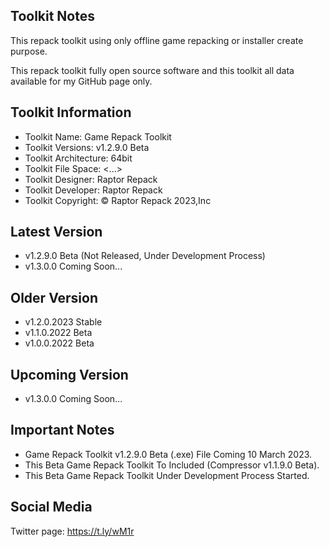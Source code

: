 Toolkit Notes
-----------------------------------------------

This repack toolkit using only offline game repacking or installer create purpose.

This repack toolkit fully open source software and this toolkit all data available for my GitHub page only.

Toolkit Information
-----------------------------------------------
- Toolkit Name: Game Repack Toolkit
- Toolkit Versions: v1.2.9.0 Beta
- Toolkit Architecture: 64bit
- Toolkit File Space: <...>
- Toolkit Designer: Raptor Repack
- Toolkit Developer: Raptor Repack
- Toolkit Copyright: © Raptor Repack 2023,Inc

Latest Version
-----------------------------------------------
- v1.2.9.0 Beta (Not Released, Under Development Process)
- v1.3.0.0 Coming Soon...

Older Version
-----------------------------------------------
- v1.2.0.2023 Stable
- v1.1.0.2022 Beta
- v1.0.0.2022 Beta

Upcoming Version
-----------------------------------------------
- v1.3.0.0 Coming Soon...

Important Notes
-----------------------------------------------
- Game Repack Toolkit v1.2.9.0 Beta (.exe) File Coming 10 March 2023.
- This Beta Game Repack Toolkit To Included (Compressor v1.1.9.0 Beta).
- This Beta Game Repack Toolkit Under Development Process Started.

Social Media
-----------------------------------------------
Twitter page: https://t.ly/wM1r

